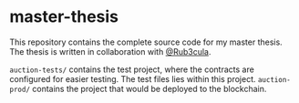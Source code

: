 # master-thesis
This repository contains the complete source code for my master thesis. The thesis is written in collaboration with [@Rub3cula](https://github.com/Rub3cula?fbclid=IwAR2X-dr55cXmKJHPTN3x3oWf4QlIUqPQGOX86zbEcNSQtRr2XMDBYuEGxVA).

`auction-tests/` contains the test project, where the contracts are configured for easier testing. The test files lies within this project.
`auction-prod/` contains the project that would be deployed to the blockchain.

